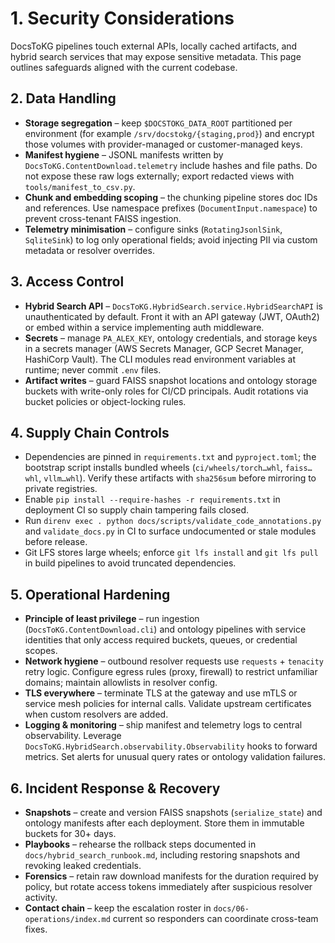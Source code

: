 # 1. Security Considerations

DocsToKG pipelines touch external APIs, locally cached artifacts, and hybrid search services that may expose sensitive metadata. This page outlines safeguards aligned with the current codebase.

## 2. Data Handling

- **Storage segregation** – keep `$DOCSTOKG_DATA_ROOT` partitioned per environment (for example `/srv/docstokg/{staging,prod}`) and encrypt those volumes with provider-managed or customer-managed keys.
- **Manifest hygiene** – JSONL manifests written by `DocsToKG.ContentDownload.telemetry` include hashes and file paths. Do not expose these raw logs externally; export redacted views with `tools/manifest_to_csv.py`.
- **Chunk and embedding scoping** – the chunking pipeline stores doc IDs and references. Use namespace prefixes (`DocumentInput.namespace`) to prevent cross-tenant FAISS ingestion.
- **Telemetry minimisation** – configure sinks (`RotatingJsonlSink`, `SqliteSink`) to log only operational fields; avoid injecting PII via custom metadata or resolver overrides.

## 3. Access Control

- **Hybrid Search API** – `DocsToKG.HybridSearch.service.HybridSearchAPI` is unauthenticated by default. Front it with an API gateway (JWT, OAuth2) or embed within a service implementing auth middleware.
- **Secrets** – manage `PA_ALEX_KEY`, ontology credentials, and storage keys in a secrets manager (AWS Secrets Manager, GCP Secret Manager, HashiCorp Vault). The CLI modules read environment variables at runtime; never commit `.env` files.
- **Artifact writes** – guard FAISS snapshot locations and ontology storage buckets with write-only roles for CI/CD principals. Audit rotations via bucket policies or object-locking rules.

## 4. Supply Chain Controls

- Dependencies are pinned in `requirements.txt` and `pyproject.toml`; the bootstrap script installs bundled wheels (`ci/wheels/torch…whl`, `faiss…whl`, `vllm…whl`). Verify these artifacts with `sha256sum` before mirroring to private registries.
- Enable `pip install --require-hashes -r requirements.txt` in deployment CI so supply chain tampering fails closed.
- Run `direnv exec . python docs/scripts/validate_code_annotations.py` and `validate_docs.py` in CI to surface undocumented or stale modules before release.
- Git LFS stores large wheels; enforce `git lfs install` and `git lfs pull` in build pipelines to avoid truncated dependencies.

## 5. Operational Hardening

- **Principle of least privilege** – run ingestion (`DocsToKG.ContentDownload.cli`) and ontology pipelines with service identities that only access required buckets, queues, or credential scopes.
- **Network hygiene** – outbound resolver requests use `requests` + `tenacity` retry logic. Configure egress rules (proxy, firewall) to restrict unfamiliar domains; maintain allowlists in resolver config.
- **TLS everywhere** – terminate TLS at the gateway and use mTLS or service mesh policies for internal calls. Validate upstream certificates when custom resolvers are added.
- **Logging & monitoring** – ship manifest and telemetry logs to central observability. Leverage `DocsToKG.HybridSearch.observability.Observability` hooks to forward metrics. Set alerts for unusual query rates or ontology validation failures.

## 6. Incident Response & Recovery

- **Snapshots** – create and version FAISS snapshots (`serialize_state`) and ontology manifests after each deployment. Store them in immutable buckets for 30+ days.
- **Playbooks** – rehearse the rollback steps documented in `docs/hybrid_search_runbook.md`, including restoring snapshots and revoking leaked credentials.
- **Forensics** – retain raw download manifests for the duration required by policy, but rotate access tokens immediately after suspicious resolver activity.
- **Contact chain** – keep the escalation roster in `docs/06-operations/index.md` current so responders can coordinate cross-team fixes.
